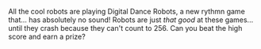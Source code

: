 All the cool robots are playing Digital Dance Robots, a new rythmn game that... has absolutely no sound! Robots are just *that good* at these games... until they crash because they can't count to 256. Can you beat the high score and earn a prize?

